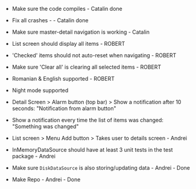- Make sure the code compiles - Catalin done
- Fix all crashes - - Catalin done
- Make sure master-detail navigation is working - Catalin
- List screen should display all items - ROBERT
- 'Checked' items should not auto-reset when navigating - ROBERT
- Make sure 'Clear all' is clearing all selected items - ROBERT
- Romanian & English supported - ROBERT
- Night mode supported
- Detail Screen > Alarm button (top bar) > Show a notification after 10 seconds: "Notification from alarm button"
- Show a notification every time the list of items was changed: "Something was changed"

- List screen > Menu Add button > Takes user to details screen - Andrei
- InMemoryDataSource should have at least 3 unit tests in the test package - Andrei
- Make sure `DiskDataSource` is also storing/updating data - Andrei - Done
 - Make Repo - Andrei - Done
 